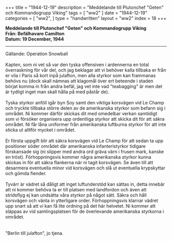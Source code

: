 +++
title = "1944-12-19"
description = "Meddelande till Plutonchef \"Geten\" och Kommandogrupp Viking"
tags = [
    "ww2"
]
date = "1944-12-19"
categories = [
    "ww2",
]
type = "handwritten"
layout = "ww2"
index = 18
+++

**Meddelande till Plutonchef "Geten" och Kommandogrupp Viking**
\
**Från: Befälhavare Camilton**
\
**Datum: 19 December, 1944**

---
Gällande: Operation Snowball
\
\
Kapten, som ni vet så var den tyska offensiven i ardennerna en total överraskning för vår del, och jag beklagar att vi behöver kalla tillbaka er från er vila i Paris så kort inpå julafton, men alla styrkor som kan frammanas behövs nu (dock skall nämnas att klagomål över ert beteende i staden börjat komma in från andra befäl, jag vet inte vad "teabagging" är men det är tydligt inget man skall hålla på med påstår de).
\
\
Tyska styrkor anföll igår byn Soy samt den viktiga korsvägen vid Le Champ och tryckte tillbaka större delen av de amerikanska styrkor som befann sig i området. Ni kommer därför skickas dit med omedelbar verkan samtidigt som vi försöker organisera upp ordentliga styrkor att skicka dit för att säkra området. Ni får låna uniformer från amerikanska luftburna styrkor för att inte sticka ut alltför mycket i området.
\
\
Er första uppgift blir att säkra korsvägen vid  Le Champ för att sedan ta upp positioner söder området där amerikanska infanteristyrkor tidigare förskansade sig (ni slipper med andra ord gräva värn i frusen mark, kanske en tröst). Förhoppningsvis kommer några amerikanska styrkor kunna skickas in för att säkra flankerna när ni tagit korsvägen. Se även till att desarmera eventuella minor vid korsvägen och slå ut eventuella krypskyttar och gömda fiender.
\
\
Tyvärr är vädret så dåligt att inget luftunderstöd kan sättas in, detta innebär att ni kommer behöva ta er till platsen med landfordon och även att stridsflyg ej kan undsätta våra styrkor på något sätt. Säkra och håll korsvägen och vänta in ytterligare order. Förhoppningsvis klarnar vädret upp snart så att vi kan få lite ordning på det här helvetet. Ni kommer att släppas av vid samlingsplatsen för de överlevande amerikanska styrkorna i området.
\
\
\
"Berlin till julafton", jo tjena. 
